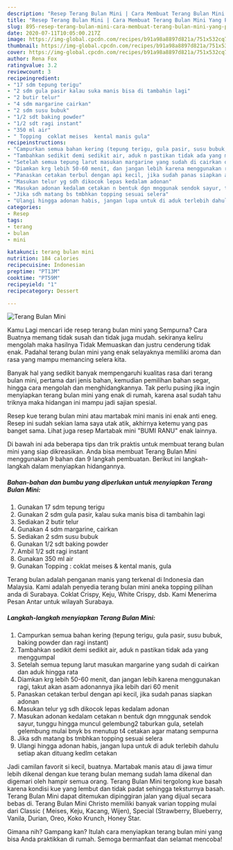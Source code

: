 ```yaml
---
description: "Resep Terang Bulan Mini | Cara Membuat Terang Bulan Mini Yang Paling Enak"
title: "Resep Terang Bulan Mini | Cara Membuat Terang Bulan Mini Yang Paling Enak"
slug: 895-resep-terang-bulan-mini-cara-membuat-terang-bulan-mini-yang-paling-enak
date: 2020-07-11T10:05:00.217Z
image: https://img-global.cpcdn.com/recipes/b91a98a8897d821a/751x532cq70/terang-bulan-mini-foto-resep-utama.jpg
thumbnail: https://img-global.cpcdn.com/recipes/b91a98a8897d821a/751x532cq70/terang-bulan-mini-foto-resep-utama.jpg
cover: https://img-global.cpcdn.com/recipes/b91a98a8897d821a/751x532cq70/terang-bulan-mini-foto-resep-utama.jpg
author: Rena Fox
ratingvalue: 3.2
reviewcount: 3
recipeingredient:
- "17 sdm tepung terigu"
- "2 sdm gula pasir kalau suka manis bisa di tambahin lagi"
- "2 butir telur"
- "4 sdm margarine cairkan"
- "2 sdm susu bubuk"
- "1/2 sdt baking powder"
- "1/2 sdt ragi instant"
- "350 ml air"
- " Topping  coklat meises  kental manis gula"
recipeinstructions:
- "Campurkan semua bahan kering (tepung terigu, gula pasir, susu bubuk, baking powder dan ragi instant)"
- "Tambahkan sedikit demi sedikit air, aduk n pastikan tidak ada yang menggumpal"
- "Setelah semua tepung larut masukan margarine yang sudah di cairkan dan aduk hingga rata"
- "Diamkan krg lebih 50-60 menit, dan jangan lebih karena menggunakan ragi, takut akan asam adonannya jika lebih dari 60 menit"
- "Panaskan cetakan terbul dengan api kecil, jika sudah panas siapkan adonan"
- "Masukan telur yg sdh dikocok lepas kedalam adonan"
- "Masukan adonan kedalam cetakan n bentuk dgn mnggunak sendok sayur, tunggu hingga muncul gelembung2 taburkan gula, setelah gelembung mulai bnyk bs menutup t4 cetakan agar matang sempurna"
- "Jika sdh matang bs tmbhkan topping sesuai selera"
- "Ulangi hingga adonan habis, jangan lupa untuk di aduk terlebih dahulu setiap akan dituang kedlm cetakan"
categories:
- Resep
tags:
- terang
- bulan
- mini

katakunci: terang bulan mini 
nutrition: 184 calories
recipecuisine: Indonesian
preptime: "PT13M"
cooktime: "PT59M"
recipeyield: "1"
recipecategory: Dessert

---
```



![Terang Bulan Mini](https://img-global.cpcdn.com/recipes/b91a98a8897d821a/751x532cq70/terang-bulan-mini-foto-resep-utama.jpg)

Kamu Lagi mencari ide resep terang bulan mini yang Sempurna? Cara Buatnya memang tidak susah dan tidak juga mudah. sekiranya keliru mengolah maka hasilnya Tidak Memuaskan dan justru cenderung tidak enak. Padahal terang bulan mini yang enak selayaknya memiliki aroma dan rasa yang mampu memancing selera kita.

Banyak hal yang sedikit banyak mempengaruhi kualitas rasa dari terang bulan mini, pertama dari jenis bahan, kemudian pemilihan bahan segar, hingga cara mengolah dan menghidangkannya. Tak perlu pusing jika ingin menyiapkan terang bulan mini yang enak di rumah, karena asal sudah tahu triknya maka hidangan ini mampu jadi sajian spesial.

Resep kue terang bulan mini atau martabak mini manis ini enak anti eneg. Resep ini sudah sekian lama saya utak atik, akhirnya ketemu yang pas banget sama. Lihat juga resep Martabak mini &#34;BUMI RANU&#34; enak lainnya.


Di bawah ini ada beberapa tips dan trik praktis untuk membuat terang bulan mini yang siap dikreasikan. Anda bisa membuat Terang Bulan Mini menggunakan 9 bahan dan 9 langkah pembuatan. Berikut ini langkah-langkah dalam menyiapkan hidangannya.

<!--inarticleads1-->

##### Bahan-bahan dan bumbu yang diperlukan untuk menyiapkan Terang Bulan Mini:

1. Gunakan 17 sdm tepung terigu
1. Gunakan 2 sdm gula pasir, kalau suka manis bisa di tambahin lagi
1. Sediakan 2 butir telur
1. Gunakan 4 sdm margarine, cairkan
1. Sediakan 2 sdm susu bubuk
1. Gunakan 1/2 sdt baking powder
1. Ambil 1/2 sdt ragi instant
1. Gunakan 350 ml air
1. Gunakan  Topping : coklat meises &amp; kental manis, gula


Terang bulan adalah penganan manis yang terkenal di Indonesia dan Malaysia. Kami adalah penyedia terang bulan mini aneka topping pilihan anda di Surabaya. Coklat Crispy, Keju, White Crispy, dsb. Kami Menerima Pesan Antar untuk wilayah Surabaya. 

<!--inarticleads2-->

##### Langkah-langkah menyiapkan Terang Bulan Mini:

1. Campurkan semua bahan kering (tepung terigu, gula pasir, susu bubuk, baking powder dan ragi instant)
1. Tambahkan sedikit demi sedikit air, aduk n pastikan tidak ada yang menggumpal
1. Setelah semua tepung larut masukan margarine yang sudah di cairkan dan aduk hingga rata
1. Diamkan krg lebih 50-60 menit, dan jangan lebih karena menggunakan ragi, takut akan asam adonannya jika lebih dari 60 menit
1. Panaskan cetakan terbul dengan api kecil, jika sudah panas siapkan adonan
1. Masukan telur yg sdh dikocok lepas kedalam adonan
1. Masukan adonan kedalam cetakan n bentuk dgn mnggunak sendok sayur, tunggu hingga muncul gelembung2 taburkan gula, setelah gelembung mulai bnyk bs menutup t4 cetakan agar matang sempurna
1. Jika sdh matang bs tmbhkan topping sesuai selera
1. Ulangi hingga adonan habis, jangan lupa untuk di aduk terlebih dahulu setiap akan dituang kedlm cetakan


Jadi camilan favorit si kecil, buatnya. Martabak manis atau di jawa timur lebih dikenal dengan kue terang bulan memang sudah lama dikenal dan digemari oleh hampir semua orang. Terang Bulan Mini tergolong kue basah karena kondisi kue yang lembut dan tidak padat sehingga teksturnya basah. Terang Bulan Mini dapat ditemukan dipinggiran jalan yang dijual secara bebas di. Terang Bulan Mini Christo memiliki banyak varian topping mulai dari Classic ( Meises, Keju, Kacang, Wijen), Special (Strawberry, Blueberry, Vanila, Durian, Oreo, Koko Krunch, Honey Star. 

Gimana nih? Gampang kan? Itulah cara menyiapkan terang bulan mini yang bisa Anda praktikkan di rumah. Semoga bermanfaat dan selamat mencoba!
